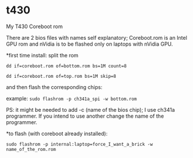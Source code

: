 # t430
 My T430 Coreboot rom

There are 2 bios files with names self explanatory;
Coreboot.rom is an Intel GPU rom and nVidia is to be flashed only on laptops with nVidia GPU.

*first time install:
split the rom

` dd if=coreboot.rom of=bottom.rom bs=1M count=8 `

` dd if=coreboot.rom of=top.rom bs=1M skip=8 `

and then flash the corresponding chips:

example: `sudo flashrom -p ch341a_spi -w bottom.rom`

PS: it might be needed to add -c (name of the bios chip); I use ch341a programmer. If you intend to use another change the name of the programmer.

*to flash (with coreboot already installed):

`sudo flashrom -p internal:laptop=force_I_want_a_brick -w name_of_the_rom.rom `

